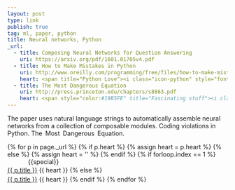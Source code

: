 ```yaml
---
layout: post
type: link
publish: true
tag: ml, paper, python
title: Neural networks, Python
_url:
  - title: Composing Neural Networks for Question Answering
    uri: https://arxiv.org/pdf/1601.01705v4.pdf
  - title: How to Make Mistakes in Python
    uri: http://www.oreilly.com/programming/free/files/how-to-make-mistakes-in-python.pdf
    heart: <span title="Python Love"><i class="icon-python" style="font-size: larger;"></i></span>
  - title: The Most Dangerous Equation
    uri: http://press.princeton.edu/chapters/s8863.pdf
    heart: <span style="color:#19B5FE" title="Fascinating stuff"><i class="fa fa-bolt" aria-hidden="true"></i></span>
---
```

The paper uses natural language strings to automatically assemble neural networks from a collection of composable modules. Coding violations in Python. The Most Dangerous Equation.

{% for p in page._url %}
{% if p.heart %}
{% assign heart = p.heart %}
{% else %}
{% assign heart = '' %}
{% endif %}
{% if forloop.index == 1 %}
<span class="date" title="{{specialtitle}}" style="color:#{{specialcolor}}">&nbsp;&nbsp;&nbsp;&nbsp;&nbsp;&nbsp;&nbsp;&nbsp;&nbsp;&nbsp;&nbsp;</span> {{special}}<br/> <a href="{{ p.uri }}" target="_blank" style="line-height:1.5">{{ p.title }}</a> <i class="fa {{ p.type }}" aria-hidden="true"></i> {{ heart }}
{% else %}
<span class="date">&nbsp;&nbsp;&nbsp;&nbsp;&nbsp;&nbsp;&nbsp;&nbsp;&nbsp;&nbsp;&nbsp;</span> <br/> <a href="{{ p.uri }}" target="_blank" style="line-height:1.5">{{ p.title }}</a> <i class="fa {{ p.type }}" aria-hidden="true"></i> {{ heart }}
{% endif %}
{% endfor %}
